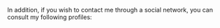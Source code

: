 In addition, if you wish to contact me through a social network, you can consult my following profiles:
